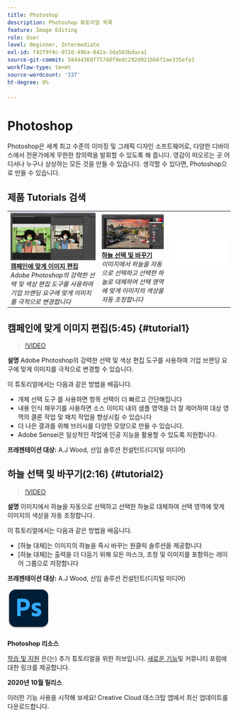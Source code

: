 ```yaml
---
title: Photoshop
description: Photoshop 튜토리얼 목록
feature: Image Editing
role: User
level: Beginner, Intermediate
exl-id: f42f9f4c-072d-496a-842a-3da503bdaca1
source-git-commit: 58444368f757ddf9edc292d921bb6f2ae335efa3
workflow-type: tm+mt
source-wordcount: '337'
ht-degree: 0%

---
```


# Photoshop

Photoshop은 세계 최고 수준의 이미징 및 그래픽 디자인 소프트웨어로, 다양한 디바이스에서 전문가에게 무한한 창의력을 발휘할 수 있도록 해 줍니다. 영감이 떠오르는 곳 어디서나 누구나 상상하는 모든 것을 만들 수 있습니다. 생각할 수 있다면, Photoshop으로 만들 수 있습니다.

## 제품 Tutorials 검색

<table style="table-layout:fixed">
<tr>
 <td>
   <a href="photoshop.md#tutorial1">
      <img alt="캠페인에 맞게 이미지 편집" src="../assets/PS_ObjectSelect_ContentAware_wood.jpg" />
   </a>
    <div>
   <a href="photoshop.md#tutorial1"><strong>캠페인에 맞게 이미지 편집</strong></a>
    </div>
    <em>Adobe Photoshop의 강력한 선택 및 색상 편집 도구를 사용하여 기업 브랜딩 요구에 맞게 이미지를 극적으로 변경합니다</em>
    <br>
  </td>
  <td>
    <a href="photoshop.md#tutorial2">
        <img alt="하늘 선택 및 바꾸기" src="../assets/PS_Sky_Replace_wood.jpg" />
    </a>
    <div>
    <a href="photoshop.md#tutorial2"><strong>하늘 선택 및 바꾸기</strong></a>
    </div>
    <em>이미지에서 하늘을 자동으로 선택하고 선택한 하늘로 대체하여 선택 영역에 맞게 이미지의 색상을 자동 조정합니다</em>
    <br>
  </td>
  <td>
    <img alt="스페이서" src="../assets/Whitespacer.png" />
    <div>
    <br>
  </td>
</tr>
</table>

## 캠페인에 맞게 이미지 편집(5:45) {#tutorial1}

>[!VIDEO](https://video.tv.adobe.com/v/326950?hidetitle=true)

**설명**
Adobe Photoshop의 강력한 선택 및 색상 편집 도구를 사용하여 기업 브랜딩 요구에 맞게 이미지를 극적으로 변경할 수 있습니다.

이 튜토리얼에서는 다음과 같은 방법을 배웁니다.
* 개체 선택 도구 를 사용하면 항목 선택이 더 빠르고 간단해집니다
* 내용 인식 채우기를 사용하면 소스 이미지 내의 샘플 영역을 더 잘 제어하여 대상 영역의 클론 작업 및 패치 작업을 향상시킬 수 있습니다
* 더 나은 결과를 위해 브러시를 다양한 모양으로 만들 수 있습니다.
* Adobe Sensei은 일상적인 작업에 인공 지능을 활용할 수 있도록 지원합니다.

**프레젠테이션 대상:**
A.J Wood, 선임 솔루션 컨설턴트(디지털 미디어)

## 하늘 선택 및 바꾸기(2:16) {#tutorial2}

>[!VIDEO](https://video.tv.adobe.com/v/326953?hidetitle=true)

**설명**
이미지에서 하늘을 자동으로 선택하고 선택한 하늘로 대체하여 선택 영역에 맞게 이미지의 색상을 자동 조정합니다.

이 튜토리얼에서는 다음과 같은 방법을 배웁니다.
* [하늘 대체]는 이미지의 하늘을 즉시 바꾸는 원클릭 솔루션을 제공합니다
* [하늘 대체]는 출력을 더 다듬기 위해 모든 마스크, 조정 및 이미지를 포함하는 레이어 그룹으로 저장합니다


**프레젠테이션 대상:**
A.J Wood, 선임 솔루션 컨설턴트(디지털 미디어)

![Photoshop 로고](../assets/ps_appicon_96.png)

**Photoshop 리소스**

[학습 및 지원](https://helpx.adobe.com/support/photoshop.html) 은(는) 추가 튜토리얼을 위한 허브입니다. [새로운 기능](https://helpx.adobe.com/photoshop/using/whats-new.html)및 커뮤니티 포럼에 대한 링크를 제공합니다.

**2020년 10월 릴리스**

이러한 기능 사용을 시작해 보세요! Creative Cloud 데스크탑 앱에서 최신 업데이트를 다운로드합니다.
